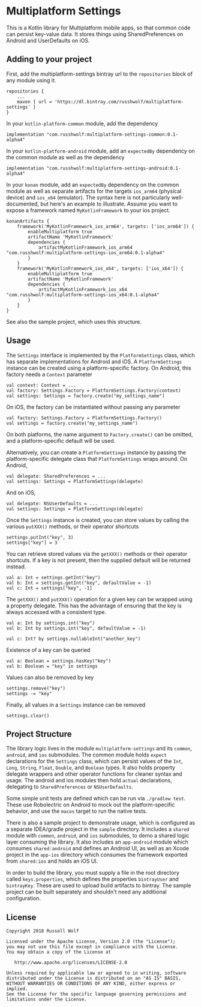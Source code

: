 # Multiplatform Settings

This is a Kotlin library for Multiplatform mobile apps, so that common code can persist key-value data. It stores things using SharedPreferences on Android and UserDefaults on iOS. 

## Adding to your project
First, add the multiplatform-settings bintray url to the `repositories` block of any module using it.

    repositories {
        ...
        maven { url = 'https://dl.bintray.com/russhwolf/multiplatform-settings' }
    }

In your `kotlin-platform-common` module, add the dependency

    implementation "com.russhwolf:multiplatform-settings-common:0.1-alpha4"
    
In your `kotlin-platform-android` module, add an `expectedBy` dependency on the common module as well as the dependency

    implementation "com.russhwolf:multiplatform-settings-android:0.1-alpha4"
    
In your `konan` module, add an `expectedBy` dependency on the common module as well as separate artifacts for the targets `ios_arm64` (physical device) and `ios_x64` (emulator). The syntax here is not particularly well-documented, but here's an example to illustrate. Assume you want to expose a framework named `MyKotlinFramework` to your ios project.

    konanArtifacts {
        framework('MyKotlinFramework_ios_arm64', targets: ['ios_arm64']) {
            enableMultiplatform true
            artifactName 'MyKotlinFramework'
            dependencies {
                artifactMyKotlinFramework_ios_arm64 "com.russhwolf:multiplatform-settings-ios_arm64:0.1-alpha4"
            }
        }
        framework('MyKotlinFramework_ios_x64', targets: ['ios_x64']) {
            enableMultiplatform true
            artifactName 'MyKotlinFramework'
            dependencies {
                artifactMyKotlinFramework_ios_x64 "com.russhwolf:multiplatform-settings-ios_x64:0.1-alpha4"
            }
        }
    }

See also the sample project, which uses this structure.

## Usage

The `Settings` interface is implemented by the `PlatformSettings` class, which has separate implementations for Android and iOS. A `PlatformSettings` instance can be created using a platform-specific factory. On Android, this factory needs a `Context` parameter

    val context: Context = ...
    val factory: Settings.Factory = PlatformSettings.Factory(context)
    val settings: Settings = factory.create("my_settings_name")
    
On iOS, the factory can be instantiated without passing any parameter

    val factory: Settings.Factory = PlatformSettings.Factory()
    val settings = factory.create("my_settings_name")
    
On both platforms, the name argument to `Factory.create()` can be omitted, and a platform-specific default will be used.

Alternatively, you can create a `PlatformSettings` instance by passing the platform-specific delegate class that `PlatformSettings` wraps around. On Android, 

    val delegate: SharedPreferences = ...
    val settings: Settings = PlatformSettings(delegate)
    
And on iOS,

    val delegate: NSUserDefaults = ...
    val settings: Settings = PlatformSettings(delegate)    
    
Once the `Settings` instance is created, you can store values by calling the various `putXXX()` methods, or their operator shortcuts

    settings.putInt("key", 3)
    settings["key"] = 3
    
You can retrieve stored values via the `getXXX()` methods or their operator shortcuts. If a key is not present, then the supplied default will be returned instead.

    val a: Int = settings.getInt("key")
    val b: Int = settings.getInt("key", defaultValue = -1) 
    val c: Int = settings["key", -1]
    
The `getXXX()` and `putXXX()` operation for a given key can be wrapped using a property delegate. This has the advantage of ensuring that the key is always accessed with a consistent type.

    val a: Int by settings.int("key")
    val b: Int by settings.int("key", defaultValue = -1)
    
    val c: Int? by settings.nullableInt("another_key")
    
Existence of a key can be queried
     
    val a: Boolean = settings.hasKey("key")
    val b: Boolean = "key" in settings
     
 Values can also be removed by key
  
    settings.remove("key")
    settings -= "key"  
  
 Finally, all values in a `Settings` instance can be removed
      
    settings.clear()

## Project Structure
The library logic lives in the module `multiplatform-settings` and its `common`, `android`, and `ios` submodules. The common module holds `expect` declarations for the `Settings` class, which can persist values of the `Int`, `Long`, `String`, `Float`, `Double`, and `Boolean` types. It also holds property delegate wrappers and other operator functions for cleaner syntax and usage. The android and ios modules then hold `actual` declarations, delegating to `SharedPreferences` or `NSUserDefaults`.

Some simple unit tests are defined which can be run via `./gradlew test`. These use Robolectric on Android to mock out the platform-specific behavior, and use the `macos` target to run the native tests.

There is also a sample project to demonstrate usage, which is configured as a separate IDEA/gradle project in the `sample` directory. It includes a `shared` module with `common`, `android`, and `ios` submodules, to demo a shared logic layer consuming the library. It also includes an `app-android` module which consumes `shared:android` and defines an Android UI, as well as an Xcode project in the `app-ios` directory which consumes the framework exported from `shared:ios` and holds an iOS UI.

In order to build the library, you must supply a file in the root directory called `keys.properties`, which defines the properties `bintrayUser` and `bintrayKey`. These are used to upload build artifacts to bintray. The sample project can be built separately and shouldn't need any additional configuration.

## License
        
    Copyright 2018 Russell Wolf
    
    Licensed under the Apache License, Version 2.0 (the "License");
    you may not use this file except in compliance with the License.
    You may obtain a copy of the License at
    
       http://www.apache.org/licenses/LICENSE-2.0
    
    Unless required by applicable law or agreed to in writing, software
    distributed under the License is distributed on an "AS IS" BASIS,
    WITHOUT WARRANTIES OR CONDITIONS OF ANY KIND, either express or implied.
    See the License for the specific language governing permissions and
    limitations under the License.
